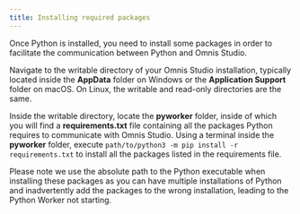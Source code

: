 ```yaml
---
title: Installing required packages
---
```


Once Python is installed, you need to install some packages in order to facilitate the communication between Python and Omnis Studio.

Navigate to the writable directory of your Omnis Studio installation, typically located inside the **AppData** folder on Windows or the **Application Support** folder on macOS. On Linux, the writable and read-only directories are the same.

Inside the writable directory, locate the **pyworker** folder, inside of which you will find a **requirements.txt** file containing all the packages Python requires to communicate with Omnis Studio. Using a terminal inside the **pyworker** folder, execute `path/to/python3 -m pip install -r requirements.txt` to install all the packages listed in the requirements file.

Please note we use the absolute path to the Python executable when installing these packages as you can have multiple installations of Python and inadvertently add the packages to the wrong installation, leading to the Python Worker not starting.